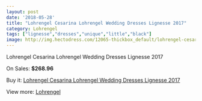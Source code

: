```yaml
---
layout: post
date: '2018-05-28'
title: "Lohrengel Cesarina Lohrengel Wedding Dresses Lignesse 2017"
category: Lohrengel
tags: ["lignesse","dresses","unique","little","black"]
image: http://img.hectodress.com/12065-thickbox_default/lohrengel-cesarina-lohrengel-wedding-dresses-lignesse-2013.jpg
---
```

Lohrengel Cesarina Lohrengel Wedding Dresses Lignesse 2017

On Sales: **$268.96**
<a href="https://www.hectodress.com/lohrengel/5925-lohrengel-cesarina-lohrengel-wedding-dresses-lignesse-2013.html"><amp-img layout="responsive" width="600" height="600" src="//img.hectodress.com/12065-thickbox_default/lohrengel-cesarina-lohrengel-wedding-dresses-lignesse-2013.jpg" alt="Lohrengel Cesarina Lohrengel Wedding Dresses Lignesse 2017 0" /></a>
<a href="https://www.hectodress.com/lohrengel/5925-lohrengel-cesarina-lohrengel-wedding-dresses-lignesse-2013.html"><amp-img layout="responsive" width="600" height="600" src="//img.hectodress.com/12066-thickbox_default/lohrengel-cesarina-lohrengel-wedding-dresses-lignesse-2013.jpg" alt="Lohrengel Cesarina Lohrengel Wedding Dresses Lignesse 2017 1" /></a>

Buy it: [Lohrengel Cesarina Lohrengel Wedding Dresses Lignesse 2017](https://www.hectodress.com/lohrengel/5925-lohrengel-cesarina-lohrengel-wedding-dresses-lignesse-2013.html "Lohrengel Cesarina Lohrengel Wedding Dresses Lignesse 2017")

View more: [Lohrengel](https://www.hectodress.com/103-lohrengel "Lohrengel")
